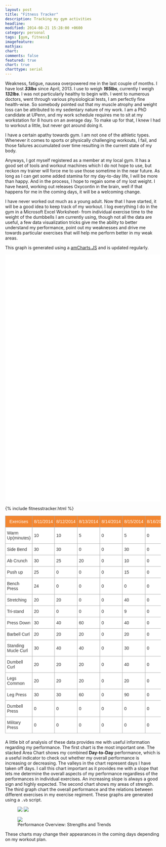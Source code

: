 ```yaml
---
layout: post
title: "Fitness Tracker"
description: Tracking my gym activities
headline: 
modified: 2014-08-21 15:28:00 +0600
category: personal
tags: [gym, fitness]
imagefeature: 
mathjax: 
chart: 
comments: false
featured: true
chart: true
charttype: serial
---
```

Weakness, fatigue, nausea overpowered me in the last couple of months. I have lost ***33lbs*** since April, 2013. I use to weigh ***165lbs***, currently I weigh ***132lbs***. I was not particularly healthy to begin with. I went to numerous doctors, went through various physiological tests, I am perfectly fine health-wise. So somebody pointed out that my muscle atrophy and weight loss can be attributed to my sedentary nature of my work. I am a PhD candidate at UPenn, and my work schedule requires me to sit at my workstation for 8 hours on an average day. To make up for that, I knew I had to workout a little, but never got around doing it.

I have a certain apathy towards gym. I am not one of the athletic types. Whenever it comes to sports or physically challenging workouts, I fail, and those failures accumulated over time resulting in the current state of my body.

Anyways, I got myself registered as a member at my local gym. It has a good set of tools and workout machines which I do not hope to use, but reckon my trainer will force me to use those sometime in the near future. As long as I can get some added stamina for my day-to-day life, I will be more than happy. And in the process, I hope to regain some of my lost weight. I have heard, working out releases Oxycontin in the brain, well if that happens for me in the coming days, it will be a welcoming change.

I have never worked out much as a young adult. Now that I have started, it will be a good idea to keep track of my workout. I log everything I do in the gym in a Microsoft Excel Worksheet- from individual exercise time to the weight of the dumbbells I am currently using, though not all the data are useful, a few data visualization tricks give me the ability to better understand my performance, point out my weaknesses and drive me towards particular exercises that will help me perform better in my weak areas.

This graph is generated using a [amCharts.JS](http://www.amcharts.com/) and is updated regularly.

<div id="chartdiv" style="width: 100%; height: 800px; background-color: #FFFFFF;" ></div>

<script type="text/javascript" src="http://cdn.amcharts.com/lib/3/exporting/amexport.js"></script>
<script type="text/javascript" src="http://cdn.amcharts.com/lib/3/exporting/canvg.js"></script>
<script type="text/javascript" src="http://cdn.amcharts.com/lib/3/exporting/rgbcolor.js"></script>
<script type="text/javascript" src="http://cdn.amcharts.com/lib/3/exporting/filesaver.js"></script>

{% include fitnesstracker.html %}

<style type="text/css">
.tg  {border-collapse:collapse;border-spacing:0;border-color:#aaa;margin:0px auto; margin-bottom: 20px; margin-top: 15px;}
.tg td{font-family:Arial, sans-serif;font-size:14px;padding:10px 5px;border-style:solid;border-width:1px;overflow:hidden;word-break:normal;border-color:#aaa;color:#333;background-color:#fff;}
.tg th{font-family:Arial, sans-serif;font-size:14px;font-weight:normal;padding:10px 5px;border-style:solid;border-width:1px;overflow:hidden;word-break:normal;border-color:#aaa;color:#fff;background-color:#f38630;}
.tg .tg-z2zr{background-color:#FCFBE3}
</style>
<table class="tg row" style="width:100%">
  <tr>
    <th class="tg-031e">Exercises</th>
    <th class="tg-031e">8/11/2014</th>
    <th class="tg-031e">8/12/2014</th>
    <th class="tg-031e">8/13/2014</th>
    <th class="tg-031e">8/14/2014</th>
    <th class="tg-031e">8/15/2014</th>
    <th class="tg-031e">8/16/2014</th>
    <th class="tg-031e">8/17/2014</th>
    <th class="tg-031e">8/18/2014</th>
    <th class="tg-031e">8/19/2014</th>
    <th class="tg-031e">8/20/2014</th>
    <th class="tg-031e">8/21/2014</th>
  </tr>
  <tr>
    <td class="tg-031e">Warm Up(minutes)</td>
    <td class="tg-031e">10</td>
    <td class="tg-031e">10</td>
    <td class="tg-031e">5</td>
    <td class="tg-031e">0</td>
    <td class="tg-031e">5</td>
    <td class="tg-031e">0</td>
    <td class="tg-031e">5</td>
    <td class="tg-031e">10</td>
    <td class="tg-031e">10</td>
    <td class="tg-031e">10</td>
    <td class="tg-031e">0</td>
  </tr>
  <tr>
    <td class="tg-031e">Side Bend</td>
    <td class="tg-031e">30</td>
    <td class="tg-031e">30</td>
    <td class="tg-031e">0</td>
    <td class="tg-031e">0</td>
    <td class="tg-031e">30</td>
    <td class="tg-031e">0</td>
    <td class="tg-031e">30</td>
    <td class="tg-031e">30</td>
    <td class="tg-031e">30</td>
    <td class="tg-031e">30</td>
    <td class="tg-031e">0</td>
  </tr>
  <tr>
    <td class="tg-031e">Ab Crunch</td>
    <td class="tg-031e">30</td>
    <td class="tg-031e">25</td>
    <td class="tg-031e">20</td>
    <td class="tg-031e">0</td>
    <td class="tg-031e">10</td>
    <td class="tg-031e">0</td>
    <td class="tg-031e">5</td>
    <td class="tg-031e">0</td>
    <td class="tg-031e">30</td>
    <td class="tg-031e">30</td>
    <td class="tg-031e">0</td>
  </tr>
  <tr>
    <td class="tg-031e">Push up</td>
    <td class="tg-031e">25</td>
    <td class="tg-031e">0</td>
    <td class="tg-031e">0</td>
    <td class="tg-031e">0</td>
    <td class="tg-031e">15</td>
    <td class="tg-031e">0</td>
    <td class="tg-031e">5</td>
    <td class="tg-031e">0</td>
    <td class="tg-031e">30</td>
    <td class="tg-031e">30</td>
    <td class="tg-031e">0</td>
  </tr>
  <tr>
    <td class="tg-031e">Bench Press</td>
    <td class="tg-031e">24</td>
    <td class="tg-031e">0</td>
    <td class="tg-031e">0</td>
    <td class="tg-031e">0</td>
    <td class="tg-031e">0</td>
    <td class="tg-031e">0</td>
    <td class="tg-031e">3</td>
    <td class="tg-031e">10</td>
    <td class="tg-031e">30</td>
    <td class="tg-031e">10</td>
    <td class="tg-031e">0</td>
  </tr>
  <tr>
    <td class="tg-031e">Stretching</td>
    <td class="tg-031e">20</td>
    <td class="tg-031e">20</td>
    <td class="tg-031e">0</td>
    <td class="tg-031e">0</td>
    <td class="tg-031e">40</td>
    <td class="tg-031e">0</td>
    <td class="tg-031e">20</td>
    <td class="tg-031e">30</td>
    <td class="tg-031e">20</td>
    <td class="tg-031e">20</td>
    <td class="tg-031e">0</td>
  </tr>
  <tr>
    <td class="tg-031e">Tri-stand</td>
    <td class="tg-031e">20</td>
    <td class="tg-031e">0</td>
    <td class="tg-031e">0</td>
    <td class="tg-031e">0</td>
    <td class="tg-031e">9</td>
    <td class="tg-031e">0</td>
    <td class="tg-031e">2</td>
    <td class="tg-031e">0</td>
    <td class="tg-031e">0</td>
    <td class="tg-031e">0</td>
    <td class="tg-031e">0</td>
  </tr>
  <tr>
    <td class="tg-031e">Press Down</td>
    <td class="tg-031e">30</td>
    <td class="tg-031e">40</td>
    <td class="tg-031e">60</td>
    <td class="tg-031e">0</td>
    <td class="tg-031e">40</td>
    <td class="tg-031e">0</td>
    <td class="tg-031e">30</td>
    <td class="tg-031e">50</td>
    <td class="tg-031e">50</td>
    <td class="tg-031e">70</td>
    <td class="tg-031e">0</td>
  </tr>
  <tr>
    <td class="tg-031e">Barbell Curl</td>
    <td class="tg-031e">20</td>
    <td class="tg-031e">20</td>
    <td class="tg-031e">20</td>
    <td class="tg-031e">0</td>
    <td class="tg-031e">20</td>
    <td class="tg-031e">0</td>
    <td class="tg-031e">20</td>
    <td class="tg-031e">20</td>
    <td class="tg-031e">30</td>
    <td class="tg-031e">40</td>
    <td class="tg-031e">0</td>
  </tr>
  <tr>
    <td class="tg-031e">Standing Mucle Curl</td>
    <td class="tg-031e">30</td>
    <td class="tg-031e">40</td>
    <td class="tg-031e">40</td>
    <td class="tg-031e">0</td>
    <td class="tg-031e">30</td>
    <td class="tg-031e">0</td>
    <td class="tg-031e">10</td>
    <td class="tg-031e">50</td>
    <td class="tg-031e">40</td>
    <td class="tg-031e">30</td>
    <td class="tg-031e">0</td>
  </tr>
  <tr>
    <td class="tg-031e">Dumbell Curl</td>
    <td class="tg-031e">20</td>
    <td class="tg-031e">20</td>
    <td class="tg-031e">20</td>
    <td class="tg-031e">0</td>
    <td class="tg-031e">40</td>
    <td class="tg-031e">0</td>
    <td class="tg-031e">20</td>
    <td class="tg-031e">40</td>
    <td class="tg-031e">30</td>
    <td class="tg-031e">30</td>
    <td class="tg-031e">0</td>
  </tr>
  <tr>
    <td class="tg-031e">Legs Common</td>
    <td class="tg-031e">20</td>
    <td class="tg-031e">20</td>
    <td class="tg-031e">20</td>
    <td class="tg-031e">0</td>
    <td class="tg-031e">20</td>
    <td class="tg-031e">0</td>
    <td class="tg-031e">20</td>
    <td class="tg-031e">20</td>
    <td class="tg-031e">20</td>
    <td class="tg-031e">20</td>
    <td class="tg-031e">0</td>
  </tr>
  <tr>
    <td class="tg-031e">Leg Press</td>
    <td class="tg-031e">30</td>
    <td class="tg-031e">30</td>
    <td class="tg-031e">60</td>
    <td class="tg-031e">0</td>
    <td class="tg-031e">90</td>
    <td class="tg-031e">0</td>
    <td class="tg-031e">30</td>
    <td class="tg-031e">30</td>
    <td class="tg-031e">50</td>
    <td class="tg-031e">60</td>
    <td class="tg-031e">0</td>
  </tr>
  <tr>
    <td class="tg-031e">Dumbell Press</td>
    <td class="tg-031e">0</td>
    <td class="tg-031e">0</td>
    <td class="tg-031e">0</td>
    <td class="tg-031e">0</td>
    <td class="tg-031e">0</td>
    <td class="tg-031e">0</td>
    <td class="tg-031e">0</td>
    <td class="tg-031e">30</td>
    <td class="tg-031e">30</td>
    <td class="tg-031e">30</td>
    <td class="tg-031e">0</td>
  </tr>
  <tr>
    <td class="tg-031e">Military Press</td>
    <td class="tg-031e">0</td>
    <td class="tg-031e">0</td>
    <td class="tg-031e">0</td>
    <td class="tg-031e">0</td>
    <td class="tg-031e">0</td>
    <td class="tg-031e">0</td>
    <td class="tg-031e">0</td>
    <td class="tg-031e">44</td>
    <td class="tg-031e">30</td>
    <td class="tg-031e">30</td>
    <td class="tg-031e">0</td>
  </tr>
</table>

A little bit of analysis of these data provides me with useful information regarding my performance. The first chart is the most important one. The stacked Area Chart shows my combined **Day-to-Day** performance, which is a useful indicator to check out whether my overall performance is increasing or decreasing. The valleys in the chart represent days I have taken off days. I call this chart important as it provides me with a slope that lets me determine the overall aspects of my performance regardless of the performances in individual exercises. An increasing slope is always a good sign and highly expected. The second chart shows my areas of strength. The third graph chart the overall performance and the relations between different exercises in my exercise regiment. These graphs are generated using a `.vb` script.

<figure class="half">
	<a href="{{ site.url }}/images/overview.jpg" title="Overview"><img src="{{ site.url }}/images/overview.jpg"></a>
	<a href="{{ site.url }}/images/strengths.jpg" title="Performance Overview: Trends"><img src="{{ site.url }}/images/strengths.jpg"></a>
</figure>
<figure>
  <a href="{{ site.url }}/images/trends.jpg" title="Strengths"><img src="{{ site.url }}/images/trends.jpg"></a>
  <figcaption>Performance Overview: Strengths and Trends</figcaption>
</figure>

These charts may change their appearances in the coming days depending on my workout plan.